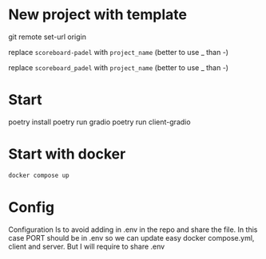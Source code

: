 # New project with template

<!-- git remote set-url origin git@github.com:titusfx/transcription-with-face-source.git -->

git remote set-url origin <NEW-project>

<!-- replace `scoreboard-padel` with `face_transcriber` (better to use _ than -) -->

replace `scoreboard-padel` with `project_name` (better to use \_ than -)

<!-- replace `scoreboard_padel` with `face_transcriber` (better to use _ than -) -->

replace `scoreboard_padel` with `project_name` (better to use \_ than -)

# Start

poetry install
poetry run gradio
poetry run client-gradio

# Start with docker

```bash
docker compose up
```

# Config

Configuration Is to avoid adding in .env in the repo and share the file.
In this case PORT should be in .env so we can update easy docker compose.yml, client and server. But I will require to share .env
